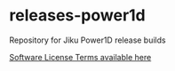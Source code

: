# releases-power1d
Repository for Jiku Power1D release builds

[Software License Terms available here](https://github.com/jiku-pro/jiku-licenses/tree/main/jiku-power1d)
